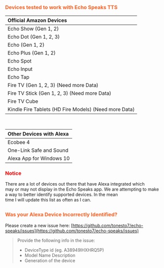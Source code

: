## <h3 style="color: #FF6025;">Devices tested to work with Echo Speaks TTS</h3>

| **Official Amazon Devices** |
|:-------------------------------------|
| Echo Show (Gen 1, 2)                 |
| Echo Dot (Gen 1, 2, 3)               |
| Echo (Gen 1, 2)                      |
| Echo Plus (Gen 1, 2)                 |
| Echo Spot                            |
| Echo Input                            |
| Echo Tap                             |
| Fire TV (Gen 1, 2, 3) (Need more Data)                |
| Fire TV Stick (Gen 1, 2, 3) (Need more Data)          |
| Fire TV Cube                         |
| Kindle Fire Tablets (HD Fire Models) (Need more Data)  |

<br>

| **Other Devices with Alexa** |
|:------------------------------|
| Ecobee 4                      |
| One-Link Safe and Sound       |
| Alexa App for Windows 10      |

### <p style="color: red;">Notice</p>
  There are a lot of devices out there that have Alexa integrated which may or may not display in the Echo Speaks app.
  We are attempting to make a way to better identify supported devices.
  In the mean time I will update this list as often as I can.

## <h3 style="color: #FF6025;">Was your Alexa Device Incorrectly Identified?</h3>

 Please create a new issue here: [https://github.com/tonesto7/echo-speaks/issues](https://github.com/tonesto7/echo-speaks/issues)
   > Provide the following info in the issue:
   >* DeviceType id (eg. A38949IHXHRQ5P)
   >* Model Name Description
   >* Generation of the device
